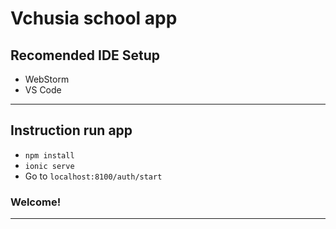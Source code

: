 # Vchusia school app
## Recomended IDE Setup
* WebStorm
* VS Code
***
## Instruction run app
* ```npm install```
* ```ionic serve```
* Go to ```localhost:8100/auth/start```
### Welcome!
***